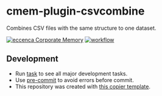 # cmem-plugin-csvcombine

Combines CSV files with the same structure to one dataset.

[![eccenca Corporate Memory](https://img.shields.io/badge/eccenca-Corporate%20Memory-orange)](https://documentation.eccenca.com) [![workflow](https://github.com/eccenca/cmem-plugin-csvcombine//actions/workflows/check.yml/badge.svg)](https://github.com/eccenca/cmem-plugin-csvcombine//actions)

## Development

- Run [task](https://taskfile.dev/) to see all major development tasks.
- Use [pre-commit](https://pre-commit.com/) to avoid errors before commit.
- This repository was created with [this copier template](https://github.com/eccenca/cmem-plugin-template).


